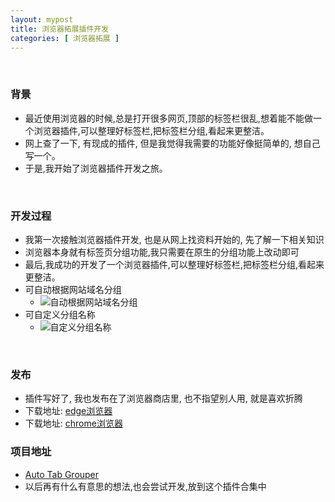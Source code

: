 ```yaml
---
layout: mypost
title: 浏览器拓展插件开发
categories: [ 浏览器拓展 ]
---
```


<br>

### 背景

- 最近使用浏览器的时候,总是打开很多网页,顶部的标签栏很乱,想着能不能做一个浏览器插件,可以整理好标签栏,把标签栏分组,看起来更整洁。
- 网上查了一下, 有现成的插件, 但是我觉得我需要的功能好像挺简单的, 想自己写一个。
- 于是,我开始了浏览器插件开发之旅。

<br>

### 开发过程

- 我第一次接触浏览器插件开发, 也是从网上找资料开始的, 先了解一下相关知识
- 浏览器本身就有标签页分组功能,我只需要在原生的分组功能上改动即可
- 最后,我成功的开发了一个浏览器插件,可以整理好标签栏,把标签栏分组,看起来更整洁。
- 可自动根据网站域名分组
    - ![自动根据网站域名分组](img2.png)
- 可自定义分组名称
    - ![自定义分组名称](img1.png)

<br>

### 发布

- 插件写好了, 我也发布在了浏览器商店里, 也不指望别人用, 就是喜欢折腾
- 下载地址: [edge浏览器](
  https://microsoftedge.microsoft.com/addons/detail/homfgnajmdcljeincjmhmpmhaflomcbg)
- 下载地址: [chrome浏览器](https://chromewebstore.google.com/detail/auto-tab-grouper/jbeppelpehlbplbdhkdicfkklmjlpgaf)

### 项目地址

- [Auto Tab Grouper](https://github.com/Han-GR/Browser-Extensions/tree/master/Auto%20Tab%20Grouper)
- 以后再有什么有意思的想法,也会尝试开发,放到这个插件合集中
